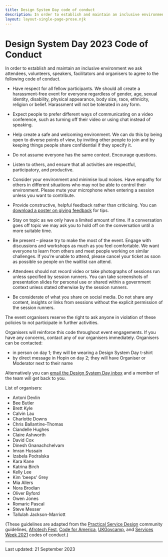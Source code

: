 ```yaml
---
title: Design System Day code of conduct
description: In order to establish and maintain an inclusive environment we ask attendees, volunteers, speakers, facilitators and organisers to agree to the following code of conduct.
layout: layout-single-page-prose.njk
---
```


<h1 class="govuk-heading-xl">
  <span class="govuk-caption-xl">Design System Day 2023</span>
  Code of Conduct
</h1>

In order to establish and maintain an inclusive environment we ask attendees, volunteers, speakers, facilitators and organisers to agree to the following code of conduct.

- Have respect for all fellow participants. We should all create a harassment-free event for everyone regardless of gender, age, sexual identity, disability, physical appearance, body size, race, ethnicity, religion or belief. Harassment will not be tolerated in any form.

- Expect people to prefer different ways of communicating on a video conference, such as turning off their video or using chat instead of speaking.

- Help create a safe and welcoming environment. We can do this by being open to diverse points of view, by inviting other people to join and by keeping things people share confidential if they specify it.

- Do not assume everyone has the same context. Encourage questions.

- Listen to others, and ensure that all activities are respectful, participatory, and productive.

- Consider your environment and minimise loud noises. Have empathy for others in different situations who may not be able to control their environment. Please mute your microphone when entering a session unless you want to contribute.

- Provide constructive, helpful feedback rather than criticising. You can [download a poster on giving feedback](https://github.com/alphagov/govdesign/blob/master/Poster_GivingAskingReceivingFeedback.pdf) for tips.

- Stay on topic as we only have a limited amount of time. If a conversation goes off topic we may ask you to hold off on the conversation until a more suitable time.

- Be present – please try to make the most of the event. Engage with discussions and workshops as much as you feel comfortable. We want everyone to learn from others and meet people working on similar challenges. If you’re unable to attend, please cancel your ticket as soon as possible so people on the waitlist can attend.

- Attendees should not record video or take photographs of sessions run unless specified by session runners. You can take screenshots of presentation slides for personal use or shared within a government context unless stated otherwise by the session runners.

- Be considerate of what you share on social media. Do not share any content, insights or links from sessions without the explicit permission of the session runners.

The event organisers reserve the right to ask anyone in violation of these policies to not participate in further activities.

Organisers will reinforce this code throughout event engagements. If you have any concerns, contact any of our organisers immediately. Organisers can be contacted:

- in person on day 1; they will be wearing a Design System Day t-shirt
- by direct message in Hopin on day 2; they will have Organiser or Moderator next to their name

Alternatively you can [email the Design System Day inbox](mailto:design-system-day-enquiries@digital.cabinet-office.gov.uk) and a member of the team will get back to you.

List of organisers:

- Antoni Devlin
- Bee Butler
- Brett Kyle
- Calvin Lau
- Charlotte Downs
- Chris Ballantine-Thomas
- Ciandelle Hughes
- Claire Ashworth
- David Cox
- Dinesh Gnanachchelvam
- Imran Hussain
- Izabela Podralska
- Kara Kane
- Katrina Birch
- Kelly Lee
- Kim 'beeps' Grey
- Mia Allers
- Nora Brodian
- Oliver Byford
- Owen Jones
- Romaric Pascal
- Steve Messer
- Tallulah Jackson-Marriott

(These guidelines are adapted from the [Practical Service Design](http://www.practicalservicedesign.com/getting-started-on-slack/) community guidelines, [Afrotech Fest](https://www.afrotechfest.co.uk/coc/), [Code for America](http://www.cvent.com/events/code-for-america-summit-2018/custom-40-e12d85b157b94d69b80d8911cc641d36.aspx), [UKGovcamp](https://www.ukgovcamp.com/code-of-conduct/), and [Services Week 2021](https://docs.google.com/document/d/1vQchJh-s6Fu6F4bN8UFM4lvRChe8ERgsE5whf9pUfjA/edit?usp=sharing) codes of conduct.)

---

Last updated: 21 September 2023
